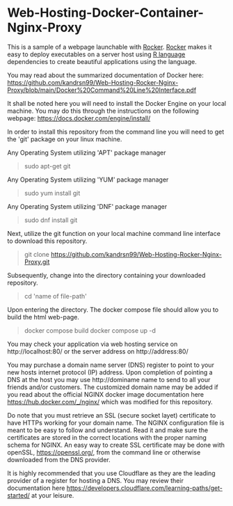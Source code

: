 # Web-Hosting-Docker-Container-Nginx-Proxy
This is a sample of a webpage launchable with [Rocker](https://rocker-project.org/images/versioned/shiny.html). [Rocker](https://rocker-project.org/images/versioned/shiny.html) makes it easy to deploy executables on a server host using [R language](https://cran.rstudio.org/) dependencies to create beautiful applications using the language.

You may read about the summarized documentation of Docker here:
https://github.com/kandrsn99/Web-Hosting-Rocker-Nginx-Proxy/blob/main/Docker%20Command%20Line%20Interface.pdf

It shall be noted here you will need to install the Docker Engine on your local machine. You may do this through the instructions on the following webpage: https://docs.docker.com/engine/install/

In order to install this repository from the command line you will need to get the 'git' package on your linux machine.

Any Operating System utilizing 'APT' package manager
> sudo apt-get git

Any Operating System utilizing 'YUM' package manager
> sudo yum install git

Any Operating System utilizing 'DNF' package manager
> sudo dnf install git

Next, utilize the git function on your local machine command line interface to download this repository.
> git clone https://github.com/kandrsn99/Web-Hosting-Rocker-Nginx-Proxy.git

Subsequently, change into the directory containing your downloaded repository. 
> cd 'name of file-path'

Upon entering the directory. The docker compose file should allow you to build the html web-page.
> docker compose build
> docker compose up -d

You may check your application via web hosting service on http://localhost:80/ or the server address on http://address:80/

You may purchase a domain name server (DNS) register to point to your new hosts internet protocol (IP) address. Upon completion of pointing a DNS at the host you may use http://dominame name to send to all your friends and/or customers. The customized domain name may be added if you read about the official NGINX docker image documentation here https://hub.docker.com/_/nginx/ which was modified for this repository.

Do note that you must retrieve an SSL (secure socket layet) certificate to have HTTPs working for your domain name. The NGINX configuration file is meant to be easy to follow and understand. Read it and make sure the certificates are stored in the correct locations with the proper naming schema for NGINX. An easy way to create SSL certificate may be done with openSSL, https://openssl.org/, from the command line or otherwise downloaded from the DNS provider. 

It is highly recommended that you use Cloudflare as they are the leading provider of a register for hosting a DNS. You may review their documentation here https://developers.cloudflare.com/learning-paths/get-started/ at your leisure.

